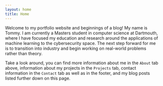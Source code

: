```yaml
---
layout: home
title: Home
---
```


Welcome to my portfolio website and beginnings of a blog! My name is Tommy. I am currently a Masters student in computer science at Dartmouth, where I have focused my education and research around the applications of machine learning to the cybersecurity space. The next step forward for me is to transition into industry and begin working on real-world problems rather than theory.

Take a look around, you can find more information about me in the `About` tab above, information about my projects in the `Projects` tab, contact information in the `Contact` tab as well as in the footer, and my blog posts listed further down on this page.

<br />
